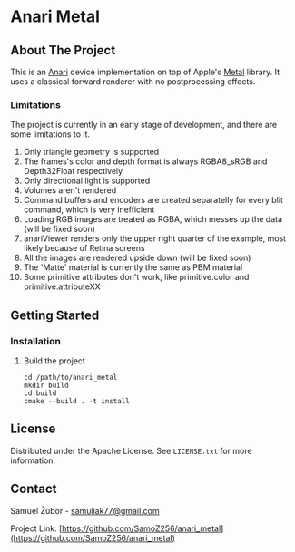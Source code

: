 # Anari Metal

## About The Project

This is an [Anari](https://github.com/KhronosGroup/ANARI-SDK) device implementation on top of Apple's [Metal](https://developer.apple.com/metal/) library. It uses a classical forward renderer with no postprocessing effects.

### Limitations

The project is currently in an early stage of development, and there are some limitations to it.

1. Only triangle geometry is supported
2. The frames's color and depth format is always RGBA8_sRGB and Depth32Float respectively
3. Only directional light is supported
4. Volumes aren't rendered
5. Command buffers and encoders are created separatelly for every blit command, which is very inefficient
6. Loading RGB images are treated as RGBA, which messes up the data (will be fixed soon)
7. anariViewer renders only the upper right quarter of the example, most likely because of Retina screens
8. All the images are rendered upside down (will be fixed soon)
9. The 'Matte' material is currently the same as PBM material
10. Some primitive attributes don't work, like primitive.color and primitive.attributeXX

## Getting Started

### Installation

1. Build the project
    ```
    cd /path/to/anari_metal
    mkdir build
    cd build
    cmake --build . -t install
    ```

## License

Distributed under the Apache License. See `LICENSE.txt` for more information.

## Contact

Samuel Žúbor - samuliak77@gmail.com

Project Link: [https://github.com/SamoZ256/anari_metal](https://github.com/SamoZ256/anari_metal)